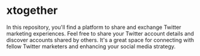 # xtogether
In this repository, you'll find a platform to share and exchange Twitter marketing experiences. Feel free to share your Twitter account details and discover accounts shared by others. It's a great space for connecting with fellow Twitter marketers and enhancing your social media strategy.
